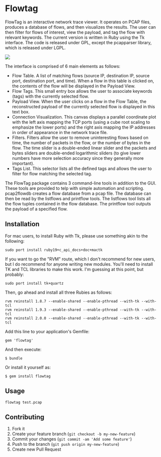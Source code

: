 # Flowtag

FlowTag is an interactive network trace viewer. It operates on PCAP files, produces a database of flows, and then visualizes the results. The user can then filter for flows of interest, view the payload, and tag the flow with relevant keywords. The current version is written in Ruby using the Tk interface. The code is released under GPL, except the pcapparser library, which is released under LGPL.

<img src='http://chrislee.dhs.org/projects/flowtag/flowtag2.png' />

The interface is comprised of 6 main elements as follows:

* Flow Table. A list of matching flows (source IP, destination IP, source port, destination port, and time). When a flow in this table is clicked on, the contents of the flow will be displayed in the Payload View.
* Flow Tags. This small entry box allows the user to associate keywords (tags) with the currently selected flow.
* Payload View. When the user clicks on a flow in the Flow Table, the reconstructed payload of the currently selected flow is displayed in this text box.
* Connection Visualization. This canvas displays a parallel coordinate plot with the left axis mapping the TCP ports (using a cube root scaling to emphasize the lower ports) and the right axis mapping the IP addresses in order of appearance in the network trace file.
* Filters. Filters allow the user to remove uninteresting flows based on time, the number of packets in the flow, or the number of bytes in the flow. The time slider is a double-ended linear slider and the packets and bytes sliders are double-ended logarithmic sliders (to give lower numbers have more selection accuracy since they generally more important).
* Tags List. This selector lists all the defined tags and allows the user to filter for flow matching the selected tag.

The FlowTag package contains 3 command-line tools in addition to the GUI. These tools are provided to telp with simple automation and scripting. pcap2flowdb creates a flow database from a pcap file. The database can then be read by the listflows and printflow tools. The listflows tool lists all the flow tuples contained in the flow database. The printflow tool outputs the payload of a specified flow.

## Installation

For mac users, to install Ruby with Tk, please use something akin to the following:

	sudo port install ruby19+c_api_docs+doc+mactk

If you want to go the "RVM" route, which I don't recommend for new users, but I do recommend for anyone writing new modules.  You'll need to install TK and TCL libraries to make this work.
I'm guessing at this point, but probably:

	sudo port install tk+quartz

Then, go ahead and install all three Rubies as follows:

	rvm reinstall 1.8.7 --enable-shared --enable-pthread --with-tk --with-tcl
	rvm reinstall 1.9.3 --enable-shared --enable-pthread --with-tk --with-tcl
	rvm reinstall 2.0.0 --enable-shared --enable-pthread --with-tk --with-tcl

Add this line to your application's Gemfile:

    gem 'flowtag'

And then execute:

    $ bundle

Or install it yourself as:

    $ gem install flowtag

## Usage

	flowtag test.pcap

## Contributing

1. Fork it
2. Create your feature branch (`git checkout -b my-new-feature`)
3. Commit your changes (`git commit -am 'Add some feature'`)
4. Push to the branch (`git push origin my-new-feature`)
5. Create new Pull Request
